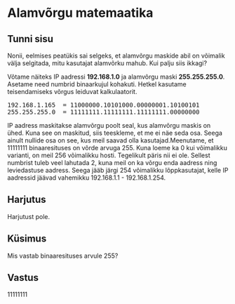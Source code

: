 ﻿# Alamvõrgu matemaatika

## Tunni sisu

Nonii, eelmises peatükis sai selgeks, et alamvõrgu maskide abil on võimalik välja selgitada, mitu kasutajat alamvõrku mahub. Kui palju siis ikkagi?

Võtame näiteks IP aadressi <b>192.168.1.0</b> ja alamvõrgu maski <b>255.255.255.0</b>. Asetame need numbrid binaarkujul kohakuti. Hetkel kasutame teisendamiseks võrgus leiduvat kalkulaatorit.

<pre>
192.168.1.165  = 11000000.10101000.00000001.10100101
255.255.255.0  = 11111111.11111111.11111111.00000000
</pre>

IP aadress maskitakse alamvõrgu poolt seal, kus alamvõrgu maskis on ühed. Kuna see on maskitud, siis teeskleme, et me ei näe seda osa. Seega ainult nullide osa on see, kus meil saavad olla kasutajad.Meenutame, et 11111111 binaaresituses on võrde arvuga 255. Kuna loeme ka 0 kui võimalikku varianti, on meil 256 võimalikku hosti. Tegelikult päris nii ei ole. Sellest numbrist tuleb veel lahutada 2, kuna meil on ka võrgu enda aadress ning leviedastuse aadress. Seega jääb järgi 254 võimalikku lõppkasutajat, kelle IP aadressid jäävad vahemikku 192.168.1.1 - 192.168.1.254.

## Harjutus

Harjutust pole.

## Küsimus

Mis vastab binaaresituses arvule 255?

## Vastus

11111111
